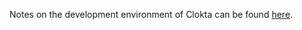 Notes on the development environment of Clokta can be found [here](https://github.com/WPMedia/clokta/blob/main/DEVELOPER.md).